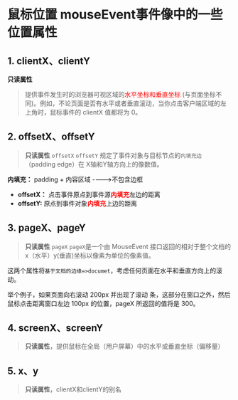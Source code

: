 # 鼠标位置 mouseEvent事件像中的一些位置属性
## 1. clientX、clientY
**只读属性**
 > 提供事件发生时的浏览器可视区域的<span style="color:red;">水平坐标和垂直坐标</span> (与页面坐标不同)。例如，不论页面是否有水平或者垂直滚动，当你点击客户端区域的左上角时，鼠标事件的 clientX 值都将为 0。

 <DemoBlock><a-image preview src="/assets/images/javaScript/mouseEvent-client.png"/></DemoBlock>

## 2. offsetX、offsetY
 >**只读属性** `offsetX` `offsetY` 规定了事件对象与目标节点的`内填充边`（padding edge）在 X轴和Y轴方向上的像数值。

**内填充：** padding + 内容区域    ---->不包含边框
- **offsetX：** 点击事件原点到事件源<b style="color:red;">内填充</b>左边的距离
- **offsetY:**  原点到事件对象<b style="color:red;">内填充</b>上边的距离

 <DemoBlock><a-image preview src="/assets/images/javaScript/mouseEvent-offset.png"/></DemoBlock>

## 3. pageX、pageY
 >**只读属性** `pageX` `pageX`是一个由 MouseEvent 接口返回的相对于整个文档的 x（水平）y(垂直)坐标以像素为单位的像素值。

这两个属性将`基于文档的边缘=>documet`，考虑任何页面在水平和垂直方向上的滚动。

举个例子，如果页面向右滚动 200px 并出现了滚动
条，这部分在窗口之外，然后鼠标点击距离窗口左边 100px 的位置，pageX 所返回的值将是 300。

 <DemoBlock><a-image preview src="/assets/images/javaScript/mouseEvent-page.png"/></DemoBlock>

## 4. screenX、screenY

 > **只读属性**，提供鼠标在全局（用户屏幕）中的水平或垂直坐标（偏移量）

<DemoBlock><a-image preview src="/assets/images/javaScript/mouseEvent-screen.png"/></DemoBlock>

## 5. x、y
 > **只读属性**，clientX和clientY的别名
